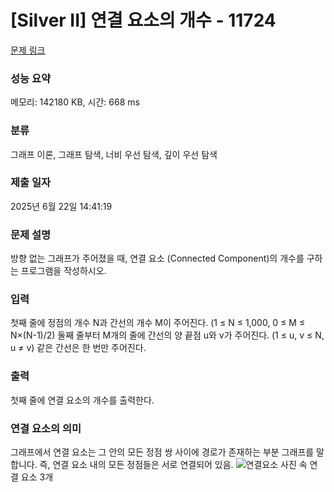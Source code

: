 # [Silver II] 연결 요소의 개수 - 11724 

[문제 링크](https://www.acmicpc.net/problem/11724) 

### 성능 요약

메모리: 142180 KB, 시간: 668 ms

### 분류

그래프 이론, 그래프 탐색, 너비 우선 탐색, 깊이 우선 탐색

### 제출 일자

2025년 6월 22일 14:41:19

### 문제 설명

<p>방향 없는 그래프가 주어졌을 때, 연결 요소 (Connected Component)의 개수를 구하는 프로그램을 작성하시오.</p>

### 입력 

 <p>첫째 줄에 정점의 개수 N과 간선의 개수 M이 주어진다. (1 ≤ N ≤ 1,000, 0 ≤ M ≤ N×(N-1)/2) 둘째 줄부터 M개의 줄에 간선의 양 끝점 u와 v가 주어진다. (1 ≤ u, v ≤ N, u ≠ v) 같은 간선은 한 번만 주어진다.</p>

### 출력 

 <p>첫째 줄에 연결 요소의 개수를 출력한다.</p>

### 연결 요소의 의미

그래프에서 연결 요소는 그 안의 모든 정점 쌍 사이에 경로가 존재하는 부분 그래프를 말합니다. 즉, 연결 요소 내의 모든 정점들은 서로 연결되어 있음.
![연결요소](https://blog.kakaocdn.net/dn/c9hJqt/btqJXVIH123/Df1kSYgX0zlmKkQhgAPci1/img.png)
사진 속 연결 요소 3개
